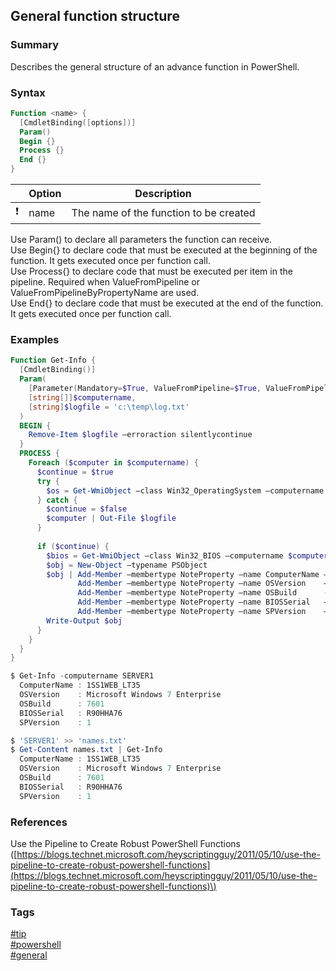 ## General function structure

### Summary
Describes the general structure of an advance function in PowerShell.

### Syntax
```powershell
Function <name> {
  [CmdletBinding([options])]
  Param()
  Begin {}
  Process {}
  End {}
}
```

|               | Option        | Description                            |
| :-----------: | ------------- | -------------------------------------- |
| :exclamation: | name          | The name of the function to be created |

Use Param() to declare all parameters the function can receive.  
Use Begin{} to declare code that must be executed at the beginning of the function. It gets executed once per function call.  
Use Process{} to declare code that must be executed per item in the pipeline. Required when ValueFromPipeline or ValueFromPipelineByPropertyName are used.  
Use End{} to declare code that must be executed at the end of the function. It gets executed once per function call.  

### Examples
```powershell
Function Get-Info {
  [CmdletBinding()]
  Param(
    [Parameter(Mandatory=$True, ValueFromPipeline=$True, ValueFromPipelineByPropertyName=$True)]
	[string[]]$computername,
    [string]$logfile = 'c:\temp\log.txt'
  )
  BEGIN {
    Remove-Item $logfile –erroraction silentlycontinue
  }
  PROCESS {
    Foreach ($computer in $computername) {
	  $continue = $true
      try {
        $os = Get-WmiObject –class Win32_OperatingSystem –computername $computer –erroraction Stop
      } catch {
        $continue = $false
        $computer | Out-File $logfile
      }
      
      if ($continue) {
        $bios = Get-WmiObject –class Win32_BIOS –computername $computer
        $obj = New-Object –typename PSObject
        $obj | Add-Member –membertype NoteProperty –name ComputerName –value ($computer)          –passthru |
               Add-Member –membertype NoteProperty –name OSVersion    –value ($os.caption)        –passthru |
               Add-Member –membertype NoteProperty –name OSBuild      -value ($os.buildnumber)    –passthru |
               Add-Member –membertype NoteProperty –name BIOSSerial   –value ($bios.serialnumber) –passthru |
               Add-Member –membertype NoteProperty –name SPVersion    –value ($os.servicepackmajorversion)
        Write-Output $obj
      }
    }
  }
}

$ Get-Info -computername SERVER1
  ComputerName : 1SS1WEB_LT35
  OSVersion    : Microsoft Windows 7 Enterprise
  OSBuild      : 7601
  BIOSSerial   : R90HHA76
  SPVersion    : 1

$ 'SERVER1' >> 'names.txt'
$ Get-Content names.txt | Get-Info
  ComputerName : 1SS1WEB_LT35
  OSVersion    : Microsoft Windows 7 Enterprise
  OSBuild      : 7601
  BIOSSerial   : R90HHA76
  SPVersion    : 1
```

### References
Use the Pipeline to Create Robust PowerShell Functions \([https://blogs.technet.microsoft.com/heyscriptingguy/2011/05/10/use-the-pipeline-to-create-robust-powershell-functions](https://blogs.technet.microsoft.com/heyscriptingguy/2011/05/10/use-the-pipeline-to-create-robust-powershell-functions)\)

### Tags
[#tip](../../tips.md)  
[#powershell](../powershell.md)  
[#general](general.md)